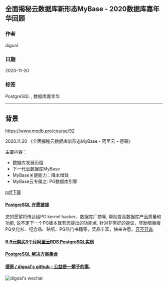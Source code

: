 ## 全面揭秘云数据库新形态MyBase - 2020数据库嘉年华回顾   
                                                                                                             
### 作者                                                                    
digoal                                                                                                             
                                                                                                             
### 日期                                                                                                             
2020-11-20                                                                                                         
                                                                                                             
### 标签                                                                                                             
PostgreSQL , 数据库嘉年华
                                                                                                             
----                                                                                                             
                                                                                                             
## 背景    
https://www.modb.pro/course/92  
  
2020.11.20 《全面揭秘云数据库新形态MyBase - 阿里云 - 德哥》  
  
主要内容：  
  
- 数据库发展历程
- 下一代云数据库MyBase
- MyBase关键能力：降本增效
- MyBase云专属之: PG数据库引擎
  
[pdf下载](20201120_02_doc_001.pdf)  
  
  
#### [PostgreSQL 许愿链接](https://github.com/digoal/blog/issues/76 "269ac3d1c492e938c0191101c7238216")
您的愿望将传达给PG kernel hacker、数据库厂商等, 帮助提高数据库产品质量和功能, 说不定下一个PG版本就有您提出的功能点. 针对非常好的提议，奖励限量版PG文化衫、纪念品、贴纸、PG热门书籍等，奖品丰富，快来许愿。[开不开森](https://github.com/digoal/blog/issues/76 "269ac3d1c492e938c0191101c7238216").  
  
  
#### [9.9元购买3个月阿里云RDS PostgreSQL实例](https://www.aliyun.com/database/postgresqlactivity "57258f76c37864c6e6d23383d05714ea")
  
  
#### [PostgreSQL 解决方案集合](https://yq.aliyun.com/topic/118 "40cff096e9ed7122c512b35d8561d9c8")
  
  
#### [德哥 / digoal's github - 公益是一辈子的事.](https://github.com/digoal/blog/blob/master/README.md "22709685feb7cab07d30f30387f0a9ae")
  
  
![digoal's wechat](../pic/digoal_weixin.jpg "f7ad92eeba24523fd47a6e1a0e691b59")
  

